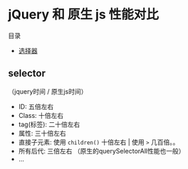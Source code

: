 # jQuery 和 原生 js 性能对比
目录
- [选择器](#selector)


## selector

（jquery时间 / 原生js时间）
- ID: 五倍左右
- Class: 十倍左右
- tag(标签): 二十倍左右
- 属性: 三十倍左右
- 直接子元素: 使用 `children()` 十倍左右 | 使用 `>` 几百倍。。
- 所有后代: 三倍左右 （原生的querySelectorAll性能也一般）
- ...






























